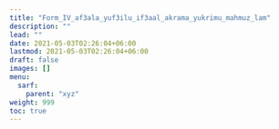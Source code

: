 ```yaml
---
title: "Form_IV_af3ala_yuf3ilu_if3aal_akrama_yukrimu_mahmuz_lam"
description: ""
lead: ""
date: 2021-05-03T02:26:04+06:00
lastmod: 2021-05-03T02:26:04+06:00
draft: false
images: []
menu: 
  sarf:
    parent: "xyz"
weight: 999
toc: true
---
```



